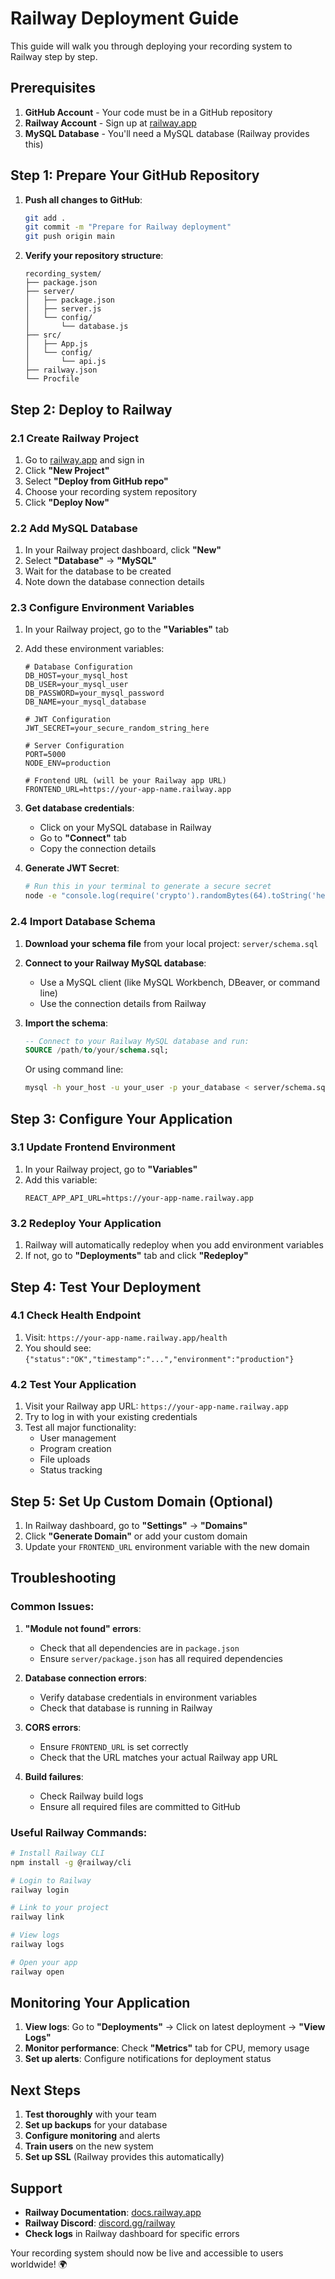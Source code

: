 # Railway Deployment Guide

This guide will walk you through deploying your recording system to Railway step by step.

## Prerequisites

1. **GitHub Account** - Your code must be in a GitHub repository
2. **Railway Account** - Sign up at [railway.app](https://railway.app)
3. **MySQL Database** - You'll need a MySQL database (Railway provides this)

## Step 1: Prepare Your GitHub Repository

1. **Push all changes to GitHub**:
   ```bash
   git add .
   git commit -m "Prepare for Railway deployment"
   git push origin main
   ```

2. **Verify your repository structure**:
   ```
   recording_system/
   ├── package.json
   ├── server/
   │   ├── package.json
   │   ├── server.js
   │   └── config/
   │       └── database.js
   ├── src/
   │   ├── App.js
   │   └── config/
   │       └── api.js
   ├── railway.json
   └── Procfile
   ```

## Step 2: Deploy to Railway

### 2.1 Create Railway Project

1. Go to [railway.app](https://railway.app) and sign in
2. Click **"New Project"**
3. Select **"Deploy from GitHub repo"**
4. Choose your recording system repository
5. Click **"Deploy Now"**

### 2.2 Add MySQL Database

1. In your Railway project dashboard, click **"New"**
2. Select **"Database"** → **"MySQL"**
3. Wait for the database to be created
4. Note down the database connection details

### 2.3 Configure Environment Variables

1. In your Railway project, go to the **"Variables"** tab
2. Add these environment variables:

   ```
   # Database Configuration
   DB_HOST=your_mysql_host
   DB_USER=your_mysql_user
   DB_PASSWORD=your_mysql_password
   DB_NAME=your_mysql_database
   
   # JWT Configuration
   JWT_SECRET=your_secure_random_string_here
   
   # Server Configuration
   PORT=5000
   NODE_ENV=production
   
   # Frontend URL (will be your Railway app URL)
   FRONTEND_URL=https://your-app-name.railway.app
   ```

3. **Get database credentials**:
   - Click on your MySQL database in Railway
   - Go to **"Connect"** tab
   - Copy the connection details

4. **Generate JWT Secret**:
   ```bash
   # Run this in your terminal to generate a secure secret
   node -e "console.log(require('crypto').randomBytes(64).toString('hex'))"
   ```

### 2.4 Import Database Schema

1. **Download your schema file** from your local project: `server/schema.sql`
2. **Connect to your Railway MySQL database**:
   - Use a MySQL client (like MySQL Workbench, DBeaver, or command line)
   - Use the connection details from Railway
3. **Import the schema**:
   ```sql
   -- Connect to your Railway MySQL database and run:
   SOURCE /path/to/your/schema.sql;
   ```

   Or using command line:
   ```bash
   mysql -h your_host -u your_user -p your_database < server/schema.sql
   ```

## Step 3: Configure Your Application

### 3.1 Update Frontend Environment

1. In your Railway project, go to **"Variables"**
2. Add this variable:
   ```
   REACT_APP_API_URL=https://your-app-name.railway.app
   ```

### 3.2 Redeploy Your Application

1. Railway will automatically redeploy when you add environment variables
2. If not, go to **"Deployments"** tab and click **"Redeploy"**

## Step 4: Test Your Deployment

### 4.1 Check Health Endpoint

1. Visit: `https://your-app-name.railway.app/health`
2. You should see: `{"status":"OK","timestamp":"...","environment":"production"}`

### 4.2 Test Your Application

1. Visit your Railway app URL: `https://your-app-name.railway.app`
2. Try to log in with your existing credentials
3. Test all major functionality:
   - User management
   - Program creation
   - File uploads
   - Status tracking

## Step 5: Set Up Custom Domain (Optional)

1. In Railway dashboard, go to **"Settings"** → **"Domains"**
2. Click **"Generate Domain"** or add your custom domain
3. Update your `FRONTEND_URL` environment variable with the new domain

## Troubleshooting

### Common Issues:

1. **"Module not found" errors**:
   - Check that all dependencies are in `package.json`
   - Ensure `server/package.json` has all required dependencies

2. **Database connection errors**:
   - Verify database credentials in environment variables
   - Check that database is running in Railway

3. **CORS errors**:
   - Ensure `FRONTEND_URL` is set correctly
   - Check that the URL matches your actual Railway app URL

4. **Build failures**:
   - Check Railway build logs
   - Ensure all required files are committed to GitHub

### Useful Railway Commands:

```bash
# Install Railway CLI
npm install -g @railway/cli

# Login to Railway
railway login

# Link to your project
railway link

# View logs
railway logs

# Open your app
railway open
```

## Monitoring Your Application

1. **View logs**: Go to **"Deployments"** → Click on latest deployment → **"View Logs"**
2. **Monitor performance**: Check **"Metrics"** tab for CPU, memory usage
3. **Set up alerts**: Configure notifications for deployment status

## Next Steps

1. **Test thoroughly** with your team
2. **Set up backups** for your database
3. **Configure monitoring** and alerts
4. **Train users** on the new system
5. **Set up SSL** (Railway provides this automatically)

## Support

- **Railway Documentation**: [docs.railway.app](https://docs.railway.app)
- **Railway Discord**: [discord.gg/railway](https://discord.gg/railway)
- **Check logs** in Railway dashboard for specific errors

Your recording system should now be live and accessible to users worldwide! 🌍 